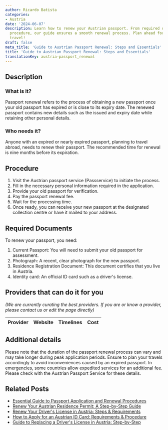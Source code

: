 ```yaml
---
author: Ricardo Batista
categories:
- Austria
date: '2024-06-07'
description: Learn how to renew your Austrian passport. From required documents to
  procedure, our guide ensures a smooth renewal process. Plan ahead for hassle-free
  travel!
draft: false
meta_title: 'Guide to Austrian Passport Renewal: Steps and Essentials'
title: 'Guide to Austrian Passport Renewal: Steps and Essentials'
translationKey: austria-passport_renewal
---
```


## Description
### What is it?
Passport renewal refers to the process of obtaining a new passport once your old passport has expired or is close to its expiry date. The renewed passport contains new details such as the issued and expiry date while retaining other personal details.

### Who needs it?
Anyone with an expired or nearly expired passport, planning to travel abroad, needs to renew their passport. The recommended time for renewal is nine months before its expiration.

## Procedure
1. Visit the Austrian passport service (Passservice) to initiate the process.
2. Fill in the necessary personal information required in the application.
3. Provide your old passport for verification.
4. Pay the passport renewal fee.
5. Wait for the processing time.
6. Once ready, you can receive your new passport at the designated collection centre or have it mailed to your address.

## Required Documents
To renew your passport, you need:
1. Current Passport: You will need to submit your old passport for assessment.
2. Photograph: A recent, clear photograph for the new passport.
3. Residence Registration Document: This document certifies that you live in Austria.
4. Identity card: An official ID card such as a driver's license.

## Providers that can do it for you

_(We are currently curating the best providers. If you are or know a provider, please contact us or edit the page directly)_

| Provider        |     Website     |     Timelines    |       Cost      |
| :-------------: | :-------------: |  :-------------: | :-------------: |

## Additional details
Please note that the duration of the passport renewal process can vary and may take longer during peak application periods. Ensure to plan your travels accordingly to avoid inconveniences caused by an expired passport. In emergencies, some countries allow expedited services for an additional fee. Please check with the Austrian Passport Service for these details.



## Related Posts

- [Essential Guide to Passport Application and Renewal Procedures](https://tramitit.com/guides/austria/passport_application/)
- [Renew Your Austrian Residence Permit: A Step-by-Step Guide](https://tramitit.com/guides/austria/residence_permit_renewal/)
- [Renew Your Driver's License in Austria: Steps & Requirements](https://tramitit.com/guides/austria/drivers_license_renewal/)
- [How to Apply for an Austrian ID Card: Requirements & Procedure](https://tramitit.com/guides/austria/id_card_application/)
- [Guide to Replacing a Driver's License in Austria: Step-by-Step](https://tramitit.com/guides/austria/replacement_drivers_license_application/)